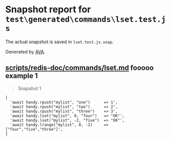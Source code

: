 # Snapshot report for `test\generated\commands\lset.test.js`

The actual snapshot is saved in `lset.test.js.snap`.

Generated by [AVA](https://ava.li).

## [scripts/redis-doc/commands/lset.md](../../../../scripts/redis-doc/commands/lset.md) fooooo example 1

> Snapshot 1

    [
      'await handy.rpush("mylist", "one")      => 1',
      'await handy.rpush("mylist", "two")      => 2',
      'await handy.rpush("mylist", "three")    => 3',
      'await handy.lset("mylist", 0, "four")   => "OK"',
      'await handy.lset("mylist", -2, "five")  => "OK"',
      'await handy.lrange("mylist", 0, -1)     => ["four","five","three"]',
    ]

